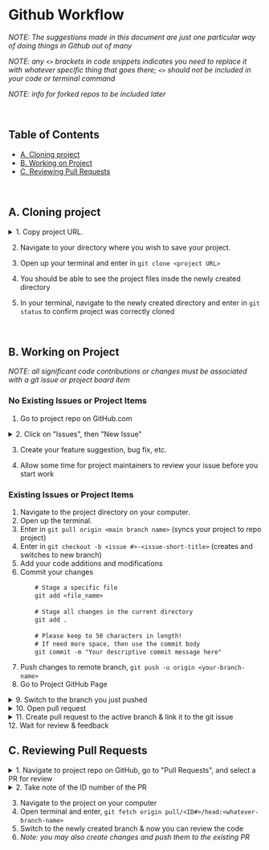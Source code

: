 # Github Workflow

_NOTE: The suggestions made in this document are just one particular way of doing things in Github out of many_

_NOTE: any `<>` brackets in code snippets indicates you need to replace it with whatever specific thing that goes there; `<>` should not be included in your code or terminal command_

_NOTE: info for forked repos to be included later_

<br>

## Table of Contents
- [A. Cloning project](#a-cloning-project)
- [B. Working on Project](#b-working-on-project)
- [C. Reviewing Pull Requests](#c-reviewing-pull-requests)

<br>

## A. Cloning project

<details>
<summary>1. Copy project URL.</summary>

![image](./assets/github-1-copy_repo_url.png)
</details>

2. Navigate to your directory where you wish to save your project.

3. Open up your terminal and enter in `git clone <project URL>`

4. You should be able to see the project files insde the newly created directory

5. In your terminal, navigate to the newly created directory and enter in `git status` to confirm project was correctly cloned

<br>

## B. Working on Project

_NOTE: all significant code contributions or changes must be associated with a git issue or project board item_

### No Existing Issues or Project Items
1. Go to project repo on GitHub.com

<details>
<summary>2. Click on "Issues", then "New Issue"</summary>

![image](./assets/github-2-create_new_issue.png)
</details>

3. Create your feature suggestion, bug fix, etc. 

4. Allow some time for project maintainers to review your issue before you start work

### Existing Issues or Project Items
1. Navigate to the project directory on your computer.
2. Open up the terminal.
3. Enter in `git pull origin <main branch name>` (syncs your project to repo project)
4. Enter in `git checkout -b <issue #>-<issue-short-title>` (creates and switches to new branch)
5. Add your code additions and modifications
6. Commit your changes
    ```
        # Stage a specific file
        git add <file_name>

        # Stage all changes in the current directory
        git add .

        # Please keep to 50 characters in length! 
        # If need more space, then use the commit body
        git commit -m "Your descriptive commit message here"
    ```
7. Push changes to remote branch, `git push -u origin <your-branch-name>`
8. Go to Project GitHub Page
<details>
<summary>9. Switch to the branch you just pushed</summary>

![image](./assets/github-3-branch.png)
</details>
<details>
<summary>10. Open pull request</summary>

![image](./assets/github-4-open_pr.png)
</details>
<details>
<summary>11. Create pull request to the active branch & link it to the git issue</summary>

![image](./assets/github-5-create_pr.png)
</details>
12. Wait for review & feedback


<br>

## C. Reviewing Pull Requests
<details>
<summary>1. Navigate to project repo on GitHub, go to "Pull Requests", and select a PR for review</summary>

![image](./assets/github-6-view_prs.png)
</details>

<details>
<summary>2. Take note of the ID number of the PR</summary>

![image](./assets/github-7-pr_id.png)
</details>

3. Navigate to the project on your computer
4. Open terminal and enter, `git fetch origin pull/<ID#>/head:<whatever-branch-name>`
5. Switch to the newly created branch & now you can review the code
6. _Note: you may also create changes and push them to the existing PR_